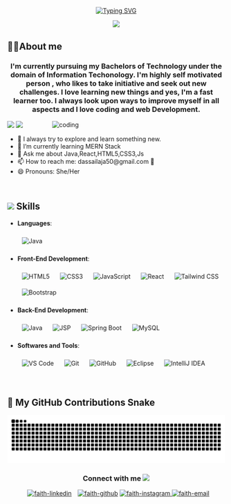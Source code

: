 <p align="center">
<a href="https://git.io/typing-svg"><img src="https://readme-typing-svg.demolab.com?font=Georgia&amp;weight=800&amp;pause=1000&amp;size=33&amp;color=042D5E&amp;width=370&amp;height=100&amp;lines=Hi+%2C+I'm+Sailaja+%F0%9F%91%8B" alt="Typing SVG"></a>
</p>
<p align="center">
  <a href="https://github.com/DenverCoder1/readme-typing-svg"><img src="https://readme-typing-svg.herokuapp.com?color=FE64D9&center=true&lines=Front-End+Web+Developer;Backend+Developer&center=true&width=380&height=45"></a>
</p>

<h2 id="-about-me"> <strong>👩‍🦰About me</strong>
</h2>
<h3 align="center">I'm currently pursuing my Bachelors of Technology under the domain of Information Techonology. I'm highly self motivated person , who likes to take initiative and seek out new challenges. I love learning new things and yes, I'm a fast learner too. I always look upon ways to improve myself in all aspects and I love coding and web Development.</h3>
<p><picture><img align="right" alt="coding" width="400" src="https://user-images.githubusercontent.com/125878564/258871853-20e24ac8-354d-4ec0-8f25-ef158aec9420.gif">
</picture></p>
 <p align="left">
  <img src="https://img.shields.io/badge/Focus-Backend & Forntend%20Development-dodgerblue">
  <img src="https://img.shields.io/badge/Languages-English,Hindi,Odia,Bengali-dodgerblue">
</p>
<ul>
<li>🤩 I always try to explore and learn something new.</li>
<li>🌱 I’m currently learning MERN Stack</li>
<li>💬 Ask me about Java,React,HTML5,CSS3,Js</li>
<li>📫 How to reach me: dassailaja50@gmail.com 📩</li>
<li>😄 Pronouns: She/Her</li>

</ul>
<br>

<h2 id="-skills"><img src="https://media2.giphy.com/media/QssGEmpkyEOhBCb7e1/giphy.gif?cid=ecf05e47a0n3gi1bfqntqmob8g9aid1oyj2wr3ds3mg700bl&amp;rid=giphy.gif" width="25"><b> Skills</b></h2>
<p align="center">
</p><ul>
<li>
<p><strong>Languages</strong>:</p>
<img style="margin: 10px" src="https://profilinator.rishav.dev/skills-assets/java-original-wordmark.svg" alt="Java" height="50" />

</li>
<!-- Frontend Development -->
<li>
  <p><strong>Front-End Development</strong>:</p>
  <img style="margin: 10px" src="https://profilinator.rishav.dev/skills-assets/html5-original-wordmark.svg" alt="HTML5" height="50" />
  <img style="margin: 10px" src="https://profilinator.rishav.dev/skills-assets/css3-original-wordmark.svg" alt="CSS3" height="50" />
  <img style="margin: 10px" src="https://profilinator.rishav.dev/skills-assets/javascript-original.svg" alt="JavaScript" height="50" />
  <img style="margin: 10px" src="https://profilinator.rishav.dev/skills-assets/react-original-wordmark.svg" alt="React" height="50" />
  <img style="margin: 10px" src="https://profilinator.rishav.dev/skills-assets/tailwindcss.svg" alt="Tailwind CSS" height="50" />
  <img style="margin: 10px" src="https://profilinator.rishav.dev/skills-assets/bootstrap-plain.svg" alt="Bootstrap" height="50" />
</li>

<!-- Backend Development -->
<li>
  <p><strong>Back-End Development</strong>:</p>
  <img style="margin: 10px" src="https://profilinator.rishav.dev/skills-assets/java-original-wordmark.svg" alt="Java" height="50" />
  <img style="margin: 10px" src="https://img.icons8.com/ios-filled/50/000000/source-code.png" alt="JSP" height="50" />
  <img style="margin: 10px" src="https://profilinator.rishav.dev/skills-assets/springio-icon.svg" alt="Spring Boot" height="50" />
  <img style="margin: 10px" src="https://profilinator.rishav.dev/skills-assets/mysql-original-wordmark.svg" alt="MySQL" height="50" />
</li>

<!-- Software & Tools -->
<li>
  <p><strong>Softwares and Tools</strong>:</p>
  <img style="margin: 10px" src="https://img.icons8.com/color/48/visual-studio-code-2019.png" alt="VS Code" height="40" />
  <img style="margin: 10px" src="https://img.icons8.com/color/48/git.png" alt="Git" height="40" />
  <img style="margin: 10px" src="https://img.icons8.com/ios-glyphs/50/000000/github.png" alt="GitHub" height="40" />
<img style="margin: 10px" src="https://img.icons8.com/color/48/eclipse.png" alt="Eclipse" height="40" />

  <img style="margin: 10px" src="https://img.icons8.com/color/48/intellij-idea.png" alt="IntelliJ IDEA" height="40" />
 
</li>

</ul>
<br>

## 🐍 My GitHub Contributions Snake

<picture>
  <source media="(prefers-color-scheme: dark)" srcset="https://github.com/FaithMutua-code/FaithMutua-code/blob/output/github-snake-dark.svg">
  <source media="(prefers-color-scheme: light)" srcset="https://github.com/FaithMutua-code/FaithMutua-code/blob/output/github-snake.svg">
  <img alt="GitHub Snake" src="https://github.com/FaithMutua-code/FaithMutua-code/blob/output/github-snake.svg">
</picture>






<h3 align="center">Connect with me <img src='https://raw.githubusercontent.com/ShahriarShafin/ShahriarShafin/main/Assets/handshake.gif' width="70px"> </h3>
<p align="center">
 </p><div align="center" class="icons-social" style="margin-left: 10px;">
        <a target="_blank" href="https://www.linkedin.com/in/sailaja-das--/">
			 <img src="https://img.icons8.com/bubbles/100/000000/linkedin.png" alt="faith-linkedin" /></a>
        <a style="margin-left: 10px;" target="_blank" href="https://github.com/SailajaDas">
			 <img src="https://img.icons8.com/bubbles/100/000000/github.png" alt="faith-github" /></a>
          <a href="https://instagram.com/_faith_charles" target="_blank">
    <img src="https://img.icons8.com/bubbles/100/000000/instagram.png" alt="faith-instagram" />
  </a>
  <a href="mailto:charlesfaith157@gmail.com" target="_top">
    <img src="https://img.icons8.com/bubbles/100/000000/apple-mail.png" alt="faith-email" />
  </a>
      </div>
<p></p>
